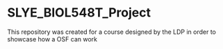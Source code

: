 # SLYE_BIOL548T_Project
This repository was created for a course designed by the LDP in order to showcase how a OSF can work
